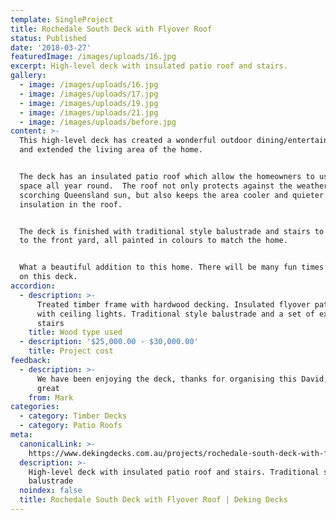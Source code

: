 ```yaml
---
template: SingleProject
title: Rochedale South Deck with Flyover Roof
status: Published
date: '2018-03-27'
featuredImage: /images/uploads/16.jpg
excerpt: High-level deck with insulated patio roof and stairs.
gallery:
  - image: /images/uploads/16.jpg
  - image: /images/uploads/17.jpg
  - image: /images/uploads/19.jpg
  - image: /images/uploads/21.jpg
  - image: /images/uploads/before.jpg
content: >-
  This high-level deck has created a wonderful outdoor dining/entertainment area
  and extended the living area of the home.


  The deck has an insulated patio roof which allow the homeowners to use this
  space all year round.  The roof not only protects against the weather and the
  scorching Queensland sun, but also keeps the area cooler and quieter with the
  insulation in the roof.


  The deck is finished with traditional style balustrade and stairs to lead down
  to the front yard, all painted in colours to match the home.


  What a beautiful addition to this home. There will be many fun times to be had
  on this deck.
accordion:
  - description: >-
      Treated timber frame with hardwood decking. Insulated flyover patio roof
      with ceiling lights. Traditional style balustrade and a set of external
      stairs
    title: Wood type used
  - description: '$25,000.00 - $30,000.00'
    title: Project cost
feedback:
  - description: >-
      We have been enjoying the deck, thanks for organising this David, its
      great
    from: Mark
categories:
  - category: Timber Decks
  - category: Patio Roofs
meta:
  canonicalLink: >-
    https://www.dekingdecks.com.au/projects/rochedale-south-deck-with-flyover-roof/
  description: >-
    High-level deck with insulated patio roof and stairs. Traditional style
    balustrade
  noindex: false
  title: Rochedale South Deck with Flyover Roof | Deking Decks
---
```


